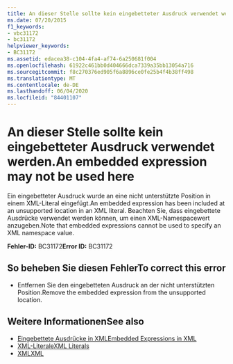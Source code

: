 ```yaml
---
title: An dieser Stelle sollte kein eingebetteter Ausdruck verwendet werden.
ms.date: 07/20/2015
f1_keywords:
- vbc31172
- bc31172
helpviewer_keywords:
- BC31172
ms.assetid: edacea38-c104-4fa4-af74-6a250681f004
ms.openlocfilehash: 61922c461bb0d404666dca7339a35bb13054a716
ms.sourcegitcommit: f8c270376ed905f6a8896ce0fe25b4f4b38ff498
ms.translationtype: MT
ms.contentlocale: de-DE
ms.lasthandoff: 06/04/2020
ms.locfileid: "84401107"
---
```

# <a name="an-embedded-expression-may-not-be-used-here"></a><span data-ttu-id="6ddf6-102">An dieser Stelle sollte kein eingebetteter Ausdruck verwendet werden.</span><span class="sxs-lookup"><span data-stu-id="6ddf6-102">An embedded expression may not be used here</span></span>
<span data-ttu-id="6ddf6-103">Ein eingebetteter Ausdruck wurde an eine nicht unterstützte Position in einem XML-Literal eingefügt.</span><span class="sxs-lookup"><span data-stu-id="6ddf6-103">An embedded expression has been included at an unsupported location in an XML literal.</span></span> <span data-ttu-id="6ddf6-104">Beachten Sie, dass eingebettete Ausdrücke verwendet werden können, um einen XML-Namespacewert anzugeben.</span><span class="sxs-lookup"><span data-stu-id="6ddf6-104">Note that embedded expressions cannot be used to specify an XML namespace value.</span></span>  
  
 <span data-ttu-id="6ddf6-105">**Fehler-ID:** BC31172</span><span class="sxs-lookup"><span data-stu-id="6ddf6-105">**Error ID:** BC31172</span></span>  
  
## <a name="to-correct-this-error"></a><span data-ttu-id="6ddf6-106">So beheben Sie diesen Fehler</span><span class="sxs-lookup"><span data-stu-id="6ddf6-106">To correct this error</span></span>  
  
- <span data-ttu-id="6ddf6-107">Entfernen Sie den eingebetteten Ausdruck an der nicht unterstützten Position.</span><span class="sxs-lookup"><span data-stu-id="6ddf6-107">Remove the embedded expression from the unsupported location.</span></span>  
  
## <a name="see-also"></a><span data-ttu-id="6ddf6-108">Weitere Informationen</span><span class="sxs-lookup"><span data-stu-id="6ddf6-108">See also</span></span>

- [<span data-ttu-id="6ddf6-109">Eingebettete Ausdrücke in XML</span><span class="sxs-lookup"><span data-stu-id="6ddf6-109">Embedded Expressions in XML</span></span>](../programming-guide/language-features/xml/embedded-expressions-in-xml.md)
- [<span data-ttu-id="6ddf6-110">XML-Literale</span><span class="sxs-lookup"><span data-stu-id="6ddf6-110">XML Literals</span></span>](../language-reference/xml-literals/index.md)
- [<span data-ttu-id="6ddf6-111">XML</span><span class="sxs-lookup"><span data-stu-id="6ddf6-111">XML</span></span>](../programming-guide/language-features/xml/index.md)
